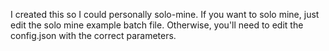 I created this so I could personally solo-mine.  If you want to solo mine, just edit the solo mine example batch file.  Otherwise, you'll need to edit the config.json with the correct parameters.
